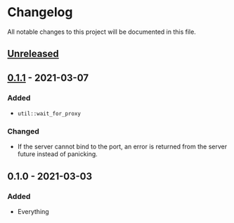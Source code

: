 # Changelog

All notable changes to this project will be documented in this file.


## [Unreleased]

## [0.1.1] - 2021-03-07
### Added
- `util::wait_for_proxy`

### Changed
- If the server cannot bind to the port, an error is returned from the server
  future instead of panicking.


## 0.1.0 - 2021-03-03
### Added
- Everything


[Unreleased]: https://github.com/LukasKalbertodt/penguin/compare/v0.1.1...HEAD
[0.1.1]: https://github.com/LukasKalbertodt/penguin/compare/v0.1.0...v0.1.1
